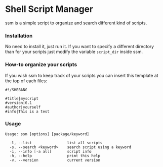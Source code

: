 # Shell Script Manager

ssm is a simple script to organize and search different kind of scripts.

### Installation

No need to install it, just run it.
If you want to specify a different directory than for your scripts
just modify the variable ```script_dir``` inside ssm.


### How-to organize your scripts

If you wish ssm to keep track of your scripts you can insert this template
at the top of each files:

```
#!/SHEBANG

#title|myscript
#version|0.1
#author|yourself
#info|This is a test

```


### Usage

```
Usage: ssm [options] [package/keyword]

  -l, --list                list all scripts
  -s, --search <keyword>    search script using a keyword
  -i, --info [-a all]       script info
  -h, --help                print this help
  -v, --version             current version
```

